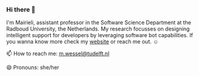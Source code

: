 ### Hi there 👋

I'm Mairieli, assistant professor in the Software Science Department at the Radboud University, the Netherlands. My research focusses on designing intelligent support for developers by leveraging software bot capabilities. If you wanna know more check my [website](https://mairieli.com) or reach me out. :relaxed:


📫 How to reach me: m.wessel@tudelft.nl

😄 Pronouns: she/her
